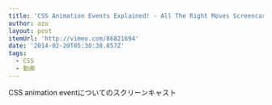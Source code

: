 ```yaml
---
title: 'CSS Animation Events Explained! - All The Right Moves Screencast on Vimeo'
author: azu
layout: post
itemUrl: 'http://vimeo.com/86821694'
date: '2014-02-20T05:30:30.857Z'
tags:
  - CSS
  - 動画
---
```

CSS animation eventについてのスクリーンキャスト
